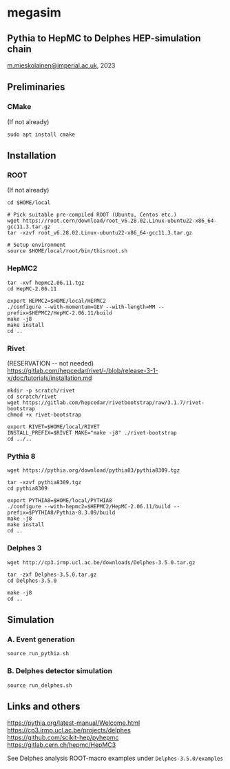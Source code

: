# megasim
## Pythia to HepMC to Delphes HEP-simulation chain

m.mieskolainen@imperial.ac.uk, 2023 </br>

## Preliminaries

### CMake

(If not already)
```
sudo apt install cmake
```

## Installation

### ROOT

(If not already)
```
cd $HOME/local

# Pick suitable pre-compiled ROOT (Ubuntu, Centos etc.)
wget https://root.cern/download/root_v6.28.02.Linux-ubuntu22-x86_64-gcc11.3.tar.gz
tar -xzvf root_v6.28.02.Linux-ubuntu22-x86_64-gcc11.3.tar.gz

# Setup environment
source $HOME/local/root/bin/thisroot.sh
```

### HepMC2
```
tar -xvf hepmc2.06.11.tgz
cd HepMC-2.06.11

export HEPMC2=$HOME/local/HEPMC2
./configure --with-momentum=GEV --with-length=MM --prefix=$HEPMC2/HepMC-2.06.11/build
make -j8
make install
cd ..
```

### Rivet
(RESERVATION -- not needed) </br>
https://gitlab.com/hepcedar/rivet/-/blob/release-3-1-x/doc/tutorials/installation.md
```
mkdir -p scratch/rivet
cd scratch/rivet
wget https://gitlab.com/hepcedar/rivetbootstrap/raw/3.1.7/rivet-bootstrap
chmod +x rivet-bootstrap

export RIVET=$HOME/local/RIVET
INSTALL_PREFIX=$RIVET MAKE="make -j8" ./rivet-bootstrap
cd ../..
```

### Pythia 8
```
wget https://pythia.org/download/pythia83/pythia8309.tgz

tar -xzvf pythia8309.tgz
cd pythia8309

export PYTHIA8=$HOME/local/PYTHIA8
./configure --with-hepmc2=$HEPMC2/HepMC-2.06.11/build --prefix=$PYTHIA8/Pythia-8.3.09/build
make -j8
make install
cd ..
```

### Delphes 3
```
wget http://cp3.irmp.ucl.ac.be/downloads/Delphes-3.5.0.tar.gz

tar -zxf Delphes-3.5.0.tar.gz
cd Delphes-3.5.0

make -j8
cd ..
```

## Simulation

### A. Event generation

```
source run_pythia.sh
```

### B. Delphes detector simulation

```
source run_delphes.sh
```

## Links and others

https://pythia.org/latest-manual/Welcome.html </br>
https://cp3.irmp.ucl.ac.be/projects/delphes  </br>
https://github.com/scikit-hep/pyhepmc </br>
https://gitlab.cern.ch/hepmc/HepMC3 </br>

See Delphes analysis ROOT-macro examples under `Delphes-3.5.0/examples`

